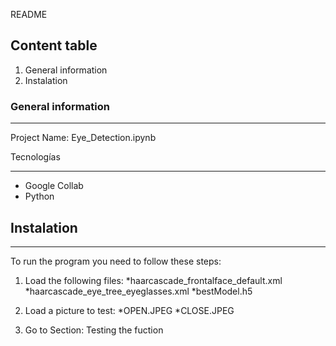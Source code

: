 README
## Content table
1. General information
2. Instalation

### General information
***
Project Name: Eye_Detection.ipynb

Tecnologías
***
* Google Collab
* Python

## Instalation
***

To run the program you need to follow these steps:

1. Load the following files:
	*haarcascade_frontalface_default.xml
	*haarcascade_eye_tree_eyeglasses.xml
	*bestModel.h5
	
2. Load a picture to test:
	*OPEN.JPEG
	*CLOSE.JPEG

3. Go to Section: Testing the fuction
 
